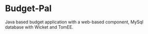 # Budget-Pal

Java based budget application with a web-based component, MySql database with Wicket and TomEE.
